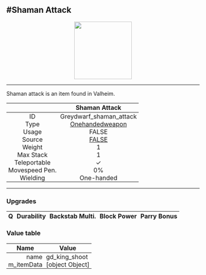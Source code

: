 <meta property="og:title" content="Shaman Attack - MoreValheim" /><meta property="og:type" content="website" /><meta property="og:image" content="/assets/shaman_attack.png" /><meta property="og:description" content="Shaman Attack is an item found in Valheim." /><meta name="theme-color" content="#546D78"><meta name="twitter:card" content="summary_large_image">
#Shaman Attack
-------------
<style>img {width:20px;}.tb {width:150px;display: block;margin-left: auto;margin-right: auto;}</style>

<style>.md-typeset table:not([class]) th:not([align]) {min-width:unset!important;}</style>
<style>td{padding:0em 0.3em!important;text-align:center!important;border-left:.05rem solid var(--md-default-fg-color--lightest)}</style>

<style>th{padding:0.1em 0.3em!important;text-align:center!important;font-weight:bold}</style>

<style>pre{text-align:right!important}</style>
<style>table tr td:first-child {border-left: 0;};</style>

<figure><img src="/assets/shaman_attack.png" class="tb" /><figcaption><small></small></figcaption></figure>

-------------

Shaman attack is an item found in Valheim.

|        | Shaman Attack              |
| ----------- | ------------------------------------ |
| ID |Greydwarf_shaman_attack
| Type | [Onehandedweapon](../../types/onehandedweapon)
| Usage | FALSE<br>
| Source | [FALSE](../../items/false)
| Weight | 1 |
| Max Stack | 1 |
| Teleportable | ✓
| Movespeed Pen. | 0%
| Wielding | One-handed


-------------

### Upgrades
| Q | Durability | Backstab Multi. | Block Power | Parry Bonus
| - | - | - | - | - 


### Value table
| Name | Value
| - | - |
| <div style="text-align:right">name</div> | <div style="text-align:left">gd_king_shoot</div> | 
| <div style="text-align:right">m_itemData</div> | <div style="text-align:left">[object Object]</div> | 